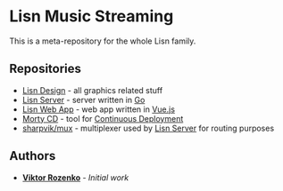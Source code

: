 # Lisn Music Streaming

This is a meta-repository for the whole Lisn family.



## Repositories

- [Lisn Design] - all graphics related stuff
- [Lisn Server] - server written in [Go]
- [Lisn Web App] - web app written in [Vue.js]
- [Morty CD] - tool for [Continuous Deployment]
- [sharpvik/mux] - multiplexer used by [Lisn Server] for routing purposes

[Lisn Design]: https://github.com/Lisn-Rocks/design
[Lisn Server]: https://github.com/Lisn-Rocks/server
[Lisn Web App]: https://github.com/Lisn-Rocks/web-app
[Morty CD]: https://github.com/sharpvik/morty-cd
[sharpvik/mux]: https://github.com/sharpvik/mux

[Go]: https://golang.org
[Vue.js]: https://vuejs.org
[Continuous Deployment]: https://en.wikipedia.org/wiki/Continuous_deployment



## Authors

- **[Viktor Rozenko]** - *Initial work*

[Viktor Rozenko]: https://github.com/sharpvik
